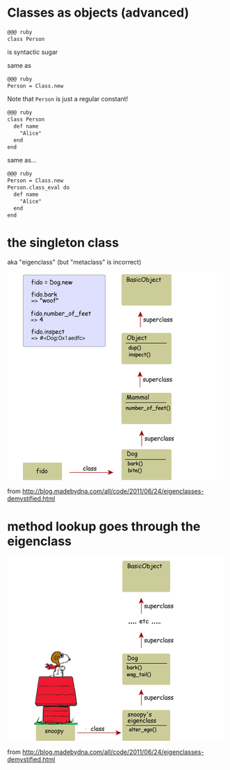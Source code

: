 <!SLIDE subsection>
# Classes as objects (advanced)

<!SLIDE>

    @@@ ruby
    class Person

is syntactic sugar

same as

    @@@ ruby
    Person = Class.new

Note that `Person` is just a regular constant!


<!SLIDE>

    @@@ ruby
    class Person
      def name
        "Alice"
      end
    end

same as...

    @@@ ruby
    Person = Class.new
    Person.class_eval do
      def name
        "Alice"
      end
    end


# the singleton class

aka "eigenclass" (but "metaclass" is incorrect)

![method lookup](object_method_lookup.gif)

from
<http://blog.madebydna.com/all/code/2011/06/24/eigenclasses-demystified.html>

# method lookup goes through the eigenclass

![method lookup](eigenclass_method_lookup.gif)

from
<http://blog.madebydna.com/all/code/2011/06/24/eigenclasses-demystified.html>


